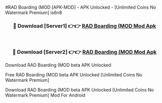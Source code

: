 #RAD Boarding (MOD [APK-MOD] - APK Unlocked - [Unlimited Coins No Watermark Premium] is6n8



<div align="center">

<h3>🔴 Download [Server1] 👉👉 <a href="https://momento.my/?title=RAD_Boarding_(MOD">RAD Boarding (MOD Mod Apk</a></h3><br>

<h3>🔴 Download [Server2] 👉👉 <a href="https://momento.my/?title=RAD_Boarding_(MOD">RAD Boarding (MOD Mod Apk</a></h3>
</div>



Download RAD Boarding (MOD beta APK Unlocked

Free RAD Boarding (MOD beta APK Unlocked [Unlimited Coins No Watermark Premium]

Download RAD Boarding (MOD beta APK Unlocked [Unlimited Coins No Watermark Premium] Mod For Android
